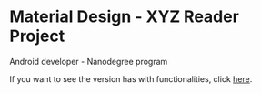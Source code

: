 # Material Design - XYZ Reader Project

Android developer - Nanodegree program

If you want to see the version has with functionalities, click [here](https://github.com/gabrielbmoro/appMaterial_udacitycourse/releases/tag/v1.0.2).
